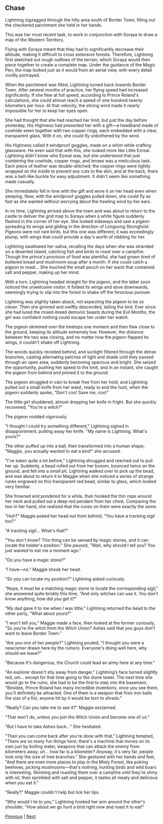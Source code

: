 ## Chase
Lightning zigzagged through the hilly area south of Border Town, filling out the checkered parchment she held in her hands.

This was her most recent task, to work in conjunction with Soraya to draw a map of the Western Territory.

Flying with Soraya meant that they had to significantly decrease their altitude, making it difficult to cross extensive forests. Therefore, Lightning first sketched out rough outlines of the terrain, which Soraya would then piece together to create a complete map. Under the guidance of the Magic Pen, the map looked just as it would from an aerial view, with every detail vividly portrayed.

When the parchment was filled, Lightning turned back towards Border Town. After several months of practice, her flying speed had increased significantly. If she flew at full speed, according to Prince Roland's calculations, she could almost reach a speed of one hundred twenty kilometers per hour. At that velocity, the strong wind made it nearly impossible for her to keep her eyes open.

She had thought that she had reached her limit, but just the day before yesterday, His Highness had presented her with a gift—a headband made of cowhide sewn together with two copper rings, each embedded with a clear, transparent glass. With it on, she could fly unbothered by the wind.

His Highness called it windproof goggles, made on a whim while crafting glassware. He even said that with this, she looked more like Little Ezreal. Lightning didn't know who Ezreal was, but she understood that just combining the cowhide, copper rings, and lenses was a meticulous task. Each piece of leather was double-stitched; the copper rings were tightly wrapped on the inside to prevent any cuts to the skin, and at the back, there was a belt-like buckle for easy adjustment. It didn't seem like something made casually.

She immediately fell in love with the gift and wore it on her head even when sleeping. Now, with the windproof goggles pulled down, she could fly as fast as she wanted without worrying about the howling wind by her ears.

In no time, Lightning arrived above the town and was about to return to the castle to deliver the grid map to Soraya when a white figure suddenly flashed in the corner of her eye. She looked sideways and saw a pigeon spreading its wings and gliding in the direction of Longsong Stronghold. Pigeons were not rare birds, but this one was different; it was exceedingly plump, with wings that could provide a day's worth of nibbling for her.

Lightning swallowed her saliva, recalling the days when she was stranded on a deserted island, catching fish and birds to roast over a campfire. Though the prince's provision of food was plentiful, she had grown tired of buttered bread and mushroom soup after a month. If she could catch a pigeon to roast... She touched the small pouch on her waist that contained salt and pepper, making up her mind.



With a turn, Lightning headed straight for the pigeon, and the latter soon noticed the unwelcome visitor. It folded its wings and dove downwards, seemingly trying to slip into the forest to shake off the ferocious pursuer.



Lightning was slightly taken aback, not expecting the pigeon to be so clever. Then she grinned and swiftly descended, tailing the bird. Ever since she had lured the mixed-breed demonic beasts during the Evil Months, the girl was confident nothing could escape her under her watch.



The pigeon skimmed over the treetops one moment and then flew close to the ground, keeping its altitude extremely low. However, the distance between the two was closing, and no matter how the pigeon flapped its wings, it couldn't shake off Lightning.



The woods quickly receded behind, and sunlight filtered through the dense branches, casting alternating patches of light and shade until they passed through an open area, suddenly becoming spacious and bright. She seized the opportunity, pushing her speed to the limit, and in an instant, she caught the pigeon from behind and pinned it to the ground.



The pigeon struggled in vain to break free from her hold, and Lightning pulled out a small knife from her waist, ready to end the hunt, when the pigeon suddenly spoke, "Don't coo! Save me, coo!"



The little girl shuddered, almost dropping her knife in fright. But she quickly recovered, "You're a witch?"



The pigeon nodded vigorously.



"I thought I could try something different," Lightning sighed in disappointment, putting away her knife. "My name is Lightning. What's yours?"



The other puffed up into a ball, then transformed into a human shape, "Maggie, you actually wanted to eat a bird!" she accused.



"I've eaten quite a lot before," Lightning shrugged and reached out to pull her up. Suddenly, a bead rolled out from her bosom, bounced twice on the ground, and fell into a small pit. Lightning walked over to pick up the bead, and was about to return it to Maggie when she noticed a series of strange runes engraved on this transparent red bead, similar to glass, which looked very familiar.



She frowned and pondered for a while, then hooked the thin rope around her neck and pulled out a deep red pendant from her chest. Comparing the two in her hand, she realized that the runes on them were exactly the same.



"Huh?" Maggie poked her head out from behind, "You have a tracking sigil too?"



"A tracking sigil... What's that?"



"You don't know? This thing can be sensed by magic stones, and it can locate the holder's position." She paused, "Wait, why should I tell you? You just wanted to eat me a moment ago."



"Do you have a magic stone?"



"I have—no." Maggie shook her head.



"So you can locate my position?" Lightning asked curiously.



"Nope, it must be a matching magic stone to locate the corresponding sigil," she answered quite briskly this time, "And only witches can use it. You don't know anything, how did you get it?"



"My dad gave it to me when I was little," Lightning returned the bead to the other party, "What about yours?"



"I won't tell you," Maggie made a face, then looked at the former curiously, "So you're the witch from the Witch Union? Ashes said that you guys don't want to leave Border Town."



"Are you one of her people?" Lightning pouted, "I thought you were a newcomer drawn here by the rumors. Everyone's doing well here, why should we leave?"



"Because it's dangerous, the Church could lead an army here at any time."



"An explorer doesn't shy away from danger," Lightning’s face turned slightly red, um... except for that time going to the stone tower. The next time she would go to the ruins, she had to be the first to step into the basement, "Besides, Prince Roland has many incredible inventions, once you see them, you'll definitely be attracted. One of them is a weapon that fires iron balls the size of a fist, anyone hit by it would be torn to shreds."



"Really? Can you take me to see it?" Maggie exclaimed.



"That won’t do, unless you join the Witch Union and become one of us."



"But I have to take Ashes back..." She hesitated.



"Then you can come back after you're done with that," Lightning tempted, "There are so many fun things here; there's a machine that moves on its own just by boiling water, weapons that can attack the enemy from kilometers away, uh... how far is a kilometer? Anyway, it's very far, people look only the size of tree branches." She gestured with her hands and feet, "And there are even more places to play in the Misty Forest, like poking beehives, picking mushrooms—that's nothing, hunting birds and wild boars is interesting. Skinning and roasting them over a campfire until they're shiny with oil, then sprinkled with salt and pepper, it tastes all meaty and delicious when you eat it."



"Really?" Maggie couldn't help but lick her lips.



"Why would I lie to you," Lightning hooked her arm around the other's shoulder, "How about we go hunt a bird right now and roast it to eat!"





[Previous](CH0164.md) | [Next](CH0166.md)
